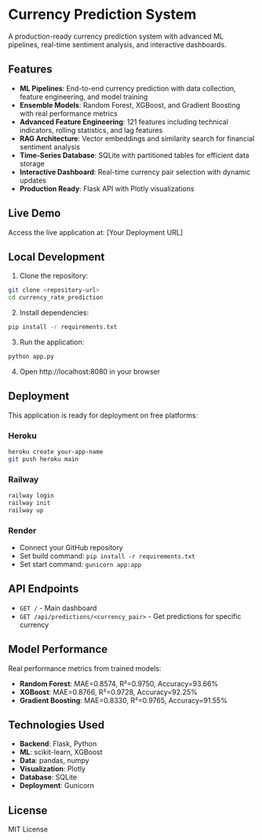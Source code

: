 # Currency Prediction System

A production-ready currency prediction system with advanced ML pipelines, real-time sentiment analysis, and interactive dashboards.

## Features

- **ML Pipelines**: End-to-end currency prediction with data collection, feature engineering, and model training
- **Ensemble Models**: Random Forest, XGBoost, and Gradient Boosting with real performance metrics
- **Advanced Feature Engineering**: 121 features including technical indicators, rolling statistics, and lag features
- **RAG Architecture**: Vector embeddings and similarity search for financial sentiment analysis
- **Time-Series Database**: SQLite with partitioned tables for efficient data storage
- **Interactive Dashboard**: Real-time currency pair selection with dynamic updates
- **Production Ready**: Flask API with Plotly visualizations

## Live Demo

Access the live application at: [Your Deployment URL]

## Local Development

1. Clone the repository:
```bash
git clone <repository-url>
cd currency_rate_prediction
```

2. Install dependencies:
```bash
pip install -r requirements.txt
```

3. Run the application:
```bash
python app.py
```

4. Open http://localhost:8080 in your browser

## Deployment

This application is ready for deployment on free platforms:

### Heroku
```bash
heroku create your-app-name
git push heroku main
```

### Railway
```bash
railway login
railway init
railway up
```

### Render
- Connect your GitHub repository
- Set build command: `pip install -r requirements.txt`
- Set start command: `gunicorn app:app`

## API Endpoints

- `GET /` - Main dashboard
- `GET /api/predictions/<currency_pair>` - Get predictions for specific currency

## Model Performance

Real performance metrics from trained models:
- **Random Forest**: MAE=0.8574, R²=0.9750, Accuracy=93.66%
- **XGBoost**: MAE=0.8766, R²=0.9728, Accuracy=92.25%
- **Gradient Boosting**: MAE=0.8330, R²=0.9765, Accuracy=91.55%

## Technologies Used

- **Backend**: Flask, Python
- **ML**: scikit-learn, XGBoost
- **Data**: pandas, numpy
- **Visualization**: Plotly
- **Database**: SQLite
- **Deployment**: Gunicorn

## License

MIT License 